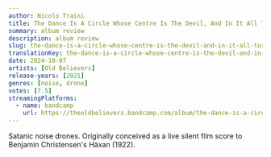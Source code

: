 ```yaml
---
author: Nicolo Traini
title: The Dance Is A Circle Whose Centre Is The Devil, And In It All Turn To The Left
summary: album review
description: album review
slug: the-dance-is-a-circle-whose-centre-is-the-devil-and-in-it-all-turn-to-the-left
translationKey: the-dance-is-a-circle-whose-centre-is-the-devil-and-in-it-all-turn-to-the-left
date: 2024-10-07
artists: [Old Believers]
release-years: [2021]
genres: [noise, drone]
votes: [7.5]
streamingPlatforms:
  - name: bandcamp
    url: https://theoldbelievers.bandcamp.com/album/the-dance-is-a-circle-whose-centre-is-the-devil-and-in-it-all-turn-to-the-left
---
```


Satanic noise drones. Originally conceived as a live silent film score to Benjamin Christensen's Häxan (1922).
